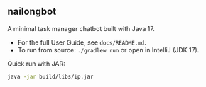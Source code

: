 ## nailongbot

A minimal task manager chatbot built with Java 17.

- For the full User Guide, see `docs/README.md`.
- To run from source: `./gradlew run` or open in IntelliJ (JDK 17).

Quick run with JAR:

```bash
java -jar build/libs/ip.jar
```
